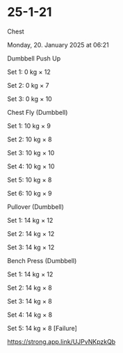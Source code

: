 # 25-1-21

Chest

Monday, 20. January 2025 at 06:21

Dumbbell Push Up

Set 1: 0 kg × 12

Set 2: 0 kg × 7

Set 3: 0 kg × 10

Chest Fly (Dumbbell)

Set 1: 10 kg × 9

Set 2: 10 kg × 8

Set 3: 10 kg × 10

Set 4: 10 kg × 10

Set 5: 10 kg × 8

Set 6: 10 kg × 9

Pullover (Dumbbell)

Set 1: 14 kg × 12

Set 2: 14 kg × 12

Set 3: 14 kg × 12

Bench Press (Dumbbell)

Set 1: 14 kg × 12

Set 2: 14 kg × 8

Set 3: 14 kg × 8

Set 4: 14 kg × 8

Set 5: 14 kg × 8 [Failure]

 <https://strong.app.link/UJPvNKpzkQb>
